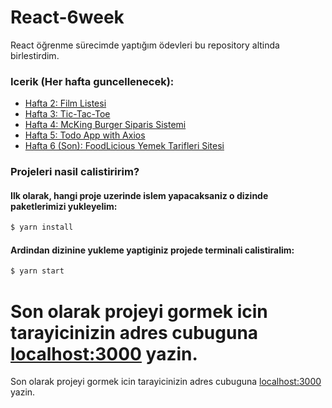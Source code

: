 # React-6week
React öğrenme sürecimde yaptığım ödevleri bu repository altinda birlestirdim.

### Icerik (Her hafta guncellenecek):

- [Hafta 2: Film Listesi](https://github.com/olcaneristi/bootcamp-projects/tree/main/week-2/movielist)
- [Hafta 3: Tic-Tac-Toe](https://github.com/olcaneristi/bootcamp-projects/tree/main/week-3/tic-tac-toe)
- [Hafta 4: McKing Burger Siparis Sistemi](https://github.com/olcaneristi/bootcamp-projects/tree/main/week-4/mcking-burger)
- [Hafta 5: Todo App with Axios](https://github.com/olcaneristi/bootcamp-projects/tree/main/week-5/todo-api)
- [Hafta 6 (Son): FoodLicious Yemek Tarifleri Sitesi](https://github.com/olcaneristi/bootcamp-projects/tree/main/week-6-7/bitirme-odevi-olcaneristi-main)

### Projeleri nasil calistiririm?

#### Ilk olarak, hangi proje uzerinde islem yapacaksaniz o dizinde paketlerimizi yukleyelim:

```bash
$ yarn install
```

#### Ardindan dizinine yukleme yaptiginiz projede terminali calistiralim:

```bash
$ yarn start
```

Son olarak projeyi gormek icin tarayicinizin adres cubuguna [localhost:3000](http://localhost:3000) yazin.
=======
Son olarak projeyi gormek icin tarayicinizin adres cubuguna [localhost:3000](http://localhost:3000) yazin.


